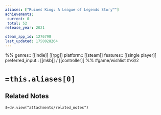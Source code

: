 ```yaml
---
aliases: ["Ruined King: A League of Legends Story™"]
achievements:
 current: 0
 total: 52
release_year: 2021

steam_app_id: 1276790
last_updated: 1750028264
---
```

%%
genres:: [[indie]] [[rpg]]
platform:: [[steam]]
features:: [[single player]]
preferred_input:: [[mkb]] / [[controller]]
%%
#game/wishlist
#v3/2

# `=this.aliases[0]`
## Related Notes
`$=dv.view("attachments/related_notes")`